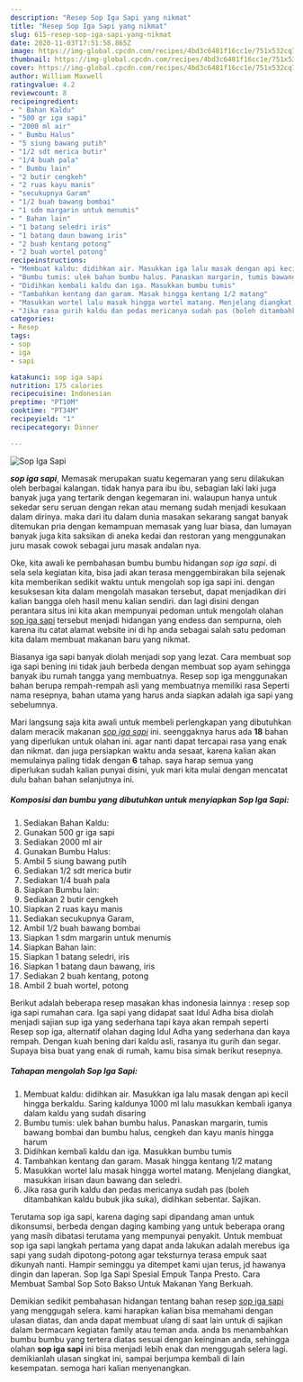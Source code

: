 ```yaml
---
description: "Resep Sop Iga Sapi yang nikmat"
title: "Resep Sop Iga Sapi yang nikmat"
slug: 615-resep-sop-iga-sapi-yang-nikmat
date: 2020-11-03T17:51:58.865Z
image: https://img-global.cpcdn.com/recipes/4bd3c6481f16cc1e/751x532cq70/sop-iga-sapi-foto-resep-utama.jpg
thumbnail: https://img-global.cpcdn.com/recipes/4bd3c6481f16cc1e/751x532cq70/sop-iga-sapi-foto-resep-utama.jpg
cover: https://img-global.cpcdn.com/recipes/4bd3c6481f16cc1e/751x532cq70/sop-iga-sapi-foto-resep-utama.jpg
author: William Maxwell
ratingvalue: 4.2
reviewcount: 8
recipeingredient:
- " Bahan Kaldu"
- "500 gr iga sapi"
- "2000 ml air"
- " Bumbu Halus"
- "5 siung bawang putih"
- "1/2 sdt merica butir"
- "1/4 buah pala"
- " Bumbu lain"
- "2 butir cengkeh"
- "2 ruas kayu manis"
- "secukupnya Garam"
- "1/2 buah bawang bombai"
- "1 sdm margarin untuk menumis"
- " Bahan lain"
- "1 batang seledri iris"
- "1 batang daun bawang iris"
- "2 buah kentang potong"
- "2 buah wortel potong"
recipeinstructions:
- "Membuat kaldu: didihkan air. Masukkan iga lalu masak dengan api kecil hingga berkaldu. Saring kaldunya 1000 ml lalu masukkan kembali iganya dalam kaldu yang sudah disaring"
- "Bumbu tumis: ulek bahan bumbu halus. Panaskan margarin, tumis bawang bombai dan bumbu halus, cengkeh dan kayu manis hingga harum"
- "Didihkan kembali kaldu dan iga. Masukkan bumbu tumis"
- "Tambahkan kentang dan garam. Masak hingga kentang 1/2 matang"
- "Masukkan wortel lalu masak hingga wortel matang. Menjelang diangkat, masukkan irisan daun bawang dan seledri."
- "Jika rasa gurih kaldu dan pedas mericanya sudah pas (boleh ditambahkan kaldu bubuk jika suka), didihkan sebentar. Sajikan."
categories:
- Resep
tags:
- sop
- iga
- sapi

katakunci: sop iga sapi 
nutrition: 175 calories
recipecuisine: Indonesian
preptime: "PT10M"
cooktime: "PT34M"
recipeyield: "1"
recipecategory: Dinner

---
```



![Sop Iga Sapi](https://img-global.cpcdn.com/recipes/4bd3c6481f16cc1e/751x532cq70/sop-iga-sapi-foto-resep-utama.jpg)

<b><i>sop iga sapi</i></b>, Memasak merupakan suatu kegemaran yang seru dilakukan oleh berbagai kalangan. tidak hanya para ibu ibu, sebagian laki laki juga banyak juga yang tertarik dengan kegemaran ini. walaupun hanya untuk sekedar seru seruan dengan rekan atau memang sudah menjadi kesukaan dalam dirinya. maka dari itu dalam dunia masakan sekarang sangat banyak ditemukan pria dengan kemampuan memasak yang luar biasa, dan lumayan banyak juga kita saksikan di aneka kedai dan restoran yang menggunakan juru masak cowok sebagai juru masak andalan nya.

Oke, kita awali ke pembahasan bumbu bumbu hidangan <i>sop iga sapi</i>. di sela sela kegiatan kita, bisa jadi akan terasa menggembirakan bila sejenak kita memberikan sedikit waktu untuk mengolah sop iga sapi ini. dengan kesuksesan kita dalam mengolah masakan tersebut, dapat menjadikan diri kalian bangga oleh hasil menu kalian sendiri. dan lagi disini dengan perantara situs ini kita akan mempunyai pedoman untuk mengolah olahan <u>sop iga sapi</u> tersebut menjadi hidangan yang endess dan sempurna, oleh karena itu catat alamat website ini di hp anda sebagai salah satu pedoman kita dalam membuat makanan baru yang nikmat.

Biasanya iga sapi banyak diolah menjadi sop yang lezat. Cara membuat sop iga sapi bening ini tidak jauh berbeda dengan membuat sop ayam sehingga banyak ibu rumah tangga yang membuatnya. Resep sop iga menggunakan bahan berupa rempah-rempah asli yang membuatnya memiliki rasa Seperti nama resepnya, bahan utama yang harus anda siapkan adalah iga sapi yang sebelumnya.


Mari langsung saja kita awali untuk membeli perlengkapan yang dibutuhkan dalam meracik makanan <u><i>sop iga sapi</i></u> ini. seenggaknya harus ada <b>18</b> bahan yang diperlukan untuk olahan ini. agar nanti dapat tercapai rasa yang enak dan nikmat. dan juga persiapkan waktu anda sesaat, karena kalian akan memulainya paling tidak dengan <b>6</b> tahap. saya harap semua yang diperlukan sudah kalian punyai disini, yuk mari kita mulai dengan mencatat dulu bahan bahan selanjutnya ini.

<!--inarticleads1-->

##### Komposisi dan bumbu yang dibutuhkan untuk menyiapkan Sop Iga Sapi:

1. Sediakan  Bahan Kaldu:
1. Gunakan 500 gr iga sapi
1. Sediakan 2000 ml air
1. Gunakan  Bumbu Halus:
1. Ambil 5 siung bawang putih
1. Sediakan 1/2 sdt merica butir
1. Sediakan 1/4 buah pala
1. Siapkan  Bumbu lain:
1. Sediakan 2 butir cengkeh
1. Siapkan 2 ruas kayu manis
1. Sediakan secukupnya Garam,
1. Ambil 1/2 buah bawang bombai
1. Siapkan 1 sdm margarin untuk menumis
1. Siapkan  Bahan lain:
1. Siapkan 1 batang seledri, iris
1. Siapkan 1 batang daun bawang, iris
1. Sediakan 2 buah kentang, potong
1. Ambil 2 buah wortel, potong


Berikut adalah beberapa resep masakan khas indonesia lainnya : resep sop iga sapi rumahan cara. Iga sapi yang didapat saat Idul Adha bisa diolah menjadi sajian sup iga yang sederhana tapi kaya akan rempah seperti Resep sop iga, alternatif olahan daging Idul Adha yang sederhana dan kaya rempah. Dengan kuah bening dari kaldu asli, rasanya itu gurih dan segar. Supaya bisa buat yang enak di rumah, kamu bisa simak berikut resepnya. 

<!--inarticleads2-->

##### Tahapan mengolah Sop Iga Sapi:

1. Membuat kaldu: didihkan air. Masukkan iga lalu masak dengan api kecil hingga berkaldu. Saring kaldunya 1000 ml lalu masukkan kembali iganya dalam kaldu yang sudah disaring
1. Bumbu tumis: ulek bahan bumbu halus. Panaskan margarin, tumis bawang bombai dan bumbu halus, cengkeh dan kayu manis hingga harum
1. Didihkan kembali kaldu dan iga. Masukkan bumbu tumis
1. Tambahkan kentang dan garam. Masak hingga kentang 1/2 matang
1. Masukkan wortel lalu masak hingga wortel matang. Menjelang diangkat, masukkan irisan daun bawang dan seledri.
1. Jika rasa gurih kaldu dan pedas mericanya sudah pas (boleh ditambahkan kaldu bubuk jika suka), didihkan sebentar. Sajikan.


Terutama sop iga sapi, karena daging sapi dipandang aman untuk dikonsumsi, berbeda dengan daging kambing yang untuk beberapa orang yang masih dibatasi terutama yang mempunyai penyakit. Untuk membuat sop iga sapi langkah pertama yang dapat anda lakukan adalah merebus iga sapi yang sudah dipotong-potong agar teksturnya terasa empuk saat dikunyah nanti. Hampir seminggu ya ditempet kami ujan terus, jd hawanya dingin dan laperan. Sop Iga Sapi Spesial Empuk Tanpa Presto. Cara Membuat Sambal Sop Soto Bakso Untuk Makanan Yang Berkuah. 

Demikian sedikit pembahasan hidangan tentang bahan resep <u>sop iga sapi</u> yang menggugah selera. kami harapkan kalian bisa memahami dengan ulasan diatas, dan anda dapat membuat ulang di saat lain untuk di sajikan dalam bermacam kegiatan family atau teman anda. anda bs menambahkan bumbu bumbu yang tertera diatas sesuai dengan keinginan anda, sehingga olahan <b>sop iga sapi</b> ini bisa menjadi lebih enak dan menggugah selera lagi. demikianlah ulasan singkat ini, sampai berjumpa kembali di lain kesempatan. semoga hari kalian menyenangkan.
